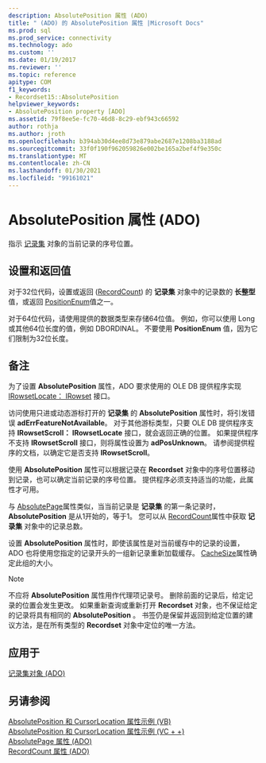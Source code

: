 ```yaml
---
description: AbsolutePosition 属性 (ADO)
title: " (ADO) 的 AbsolutePosition 属性 |Microsoft Docs"
ms.prod: sql
ms.prod_service: connectivity
ms.technology: ado
ms.custom: ''
ms.date: 01/19/2017
ms.reviewer: ''
ms.topic: reference
apitype: COM
f1_keywords:
- Recordset15::AbsolutePosition
helpviewer_keywords:
- AbsolutePosition property [ADO]
ms.assetid: 79f8ee5e-fc70-46d8-8c29-ebf943c66592
author: rothja
ms.author: jroth
ms.openlocfilehash: b394ab30d4ee8d73e879abe2687e1208ba3188ad
ms.sourcegitcommit: 33f0f190f962059826e002be165a2bef4f9e350c
ms.translationtype: MT
ms.contentlocale: zh-CN
ms.lasthandoff: 01/30/2021
ms.locfileid: "99161021"
---
```

# <a name="absoluteposition-property-ado"></a>AbsolutePosition 属性 (ADO)
指示 [记录集](./recordset-object-ado.md) 对象的当前记录的序号位置。  
  
## <a name="settings-and-return-values"></a>设置和返回值  
 对于32位代码，设置或返回 ([RecordCount](./recordcount-property-ado.md)) 的 **记录集** 对象中的记录数的 **长整型** 值，或返回 [PositionEnum](./positionenum.md)值之一。  
  
 对于64位代码，请使用提供的数据类型来存储64位值。 例如，你可以使用 Long 或其他64位长度的值，例如 DBORDINAL。 不要使用 **PositionEnum** 值，因为它们限制为32位长度。  
  
## <a name="remarks"></a>备注  
 为了设置 **AbsolutePosition** 属性，ADO 要求使用的 OLE DB 提供程序实现 [IRowsetLocate： IRowset](/previous-versions/windows/desktop/ms721190(v=vs.85)) 接口。  
  
 访问使用只进或动态游标打开的 **记录集** 的 **AbsolutePosition** 属性时，将引发错误 **adErrFeatureNotAvailable**。 对于其他游标类型，只要 OLE DB 提供程序支持 **IRowsetScroll： IRowsetLocate** 接口，就会返回正确的位置。 如果提供程序不支持 **IRowsetScroll** 接口，则将属性设置为 **adPosUnknown**。 请参阅提供程序的文档，以确定它是否支持 **IRowsetScroll**。  
  
 使用 **AbsolutePosition** 属性可以根据记录在 **Recordset** 对象中的序号位置移动到记录，也可以确定当前记录的序号位置。 提供程序必须支持适当的功能，此属性才可用。  
  
 与 [AbsolutePage](./absolutepage-property-ado.md)属性类似，当当前记录是 **记录集** 的第一条记录时， **AbsolutePosition** 是从1开始的，等于1。 您可以从 [RecordCount](./recordcount-property-ado.md)属性中获取 **记录集** 对象中的记录总数。  
  
 设置 **AbsolutePosition** 属性时，即使该属性是对当前缓存中的记录的设置，ADO 也将使用您指定的记录开头的一组新记录重新加载缓存。 [CacheSize](./cachesize-property-ado.md)属性确定此组的大小。  
  
> [!NOTE]
>  不应将 **AbsolutePosition** 属性用作代理项记录号。 删除前面的记录后，给定记录的位置会发生更改。 如果重新查询或重新打开 **Recordset** 对象，也不保证给定的记录将具有相同的 **AbsolutePosition** 。 书签仍是保留并返回到给定位置的建议方法，是在所有类型的 **Recordset** 对象中定位的唯一方法。  
  
## <a name="applies-to"></a>应用于  
 [记录集对象 (ADO)](./recordset-object-ado.md)  
  
## <a name="see-also"></a>另请参阅  
 [AbsolutePosition 和 CursorLocation 属性示例 (VB) ](./absoluteposition-and-cursorlocation-properties-example-vb.md)   
 [AbsolutePosition 和 CursorLocation 属性示例 (VC + +) ](./absoluteposition-and-cursorlocation-properties-example-vc.md)   
 [AbsolutePage 属性 (ADO) ](./absolutepage-property-ado.md)   
 [RecordCount 属性 (ADO)](./recordcount-property-ado.md)